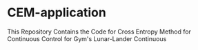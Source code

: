 # CEM-application
This Repository Contains the Code for Cross Entropy Method for Continuous Control for Gym's Lunar-Lander Continuous
